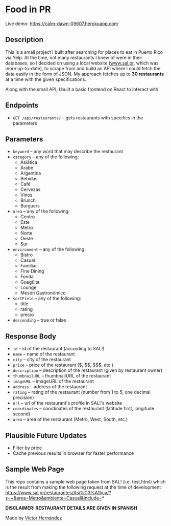 # Food in PR

Live demo: https://calm-dawn-09607.herokuapp.com

## Description

This is a small project I built after searching for places to eat in Puerto Rico via Yelp. At the time, not many restaurants I knew of were in their databases, so I decided on using a local website (www.sal.pr, which was more up-to-date), to scrape from and build an API where I could fetch the data easily in the form of JSON. My approach fetches up to __30 restaurants__ at a time with the given specifications.

Along with the small API, I built a basic frontend on React to interact with.

## Endpoints

* `GET /api/restaurants/` – gets restaurants with specifics in the parameters

## Parameters

* `keyword` – any word that may describe the restaurant
* `category` – any of the following:
    * Asiática
    * Árabe
    * Argentina
    * Bebidas
    * Café
    * Cervezas
    * Vinos
    * Brunch
    * Burguers
* `area` – any of the following:
    * Centro
    * Este
    * Metro
    * Norte
    * Oeste
    * Sur
* `environment` – any of the following:
    * Bistro
    * Casual
    * Familiar
    * Fine Dining
    * Fonda
    * Guagüita
    * Lounge
    * Mesón Gastronómico
* `sortField` – any of the following:
    * title
    * rating
    * precio
* `descending` – true or false

## Response Body

* `id` – id of the restaurant (according to SAL!)
* `name` – name of the restaurant
* `city` – city of the restaurant
* `price` – price of the restaurant ($, $\$, $\$\$, etc.)
* `description` – description of the restaurant (given by restaurant owner)
* `thumbnailURL` – thumbnailURL of the restaurant
* `imageURL` – imageURL of the restaurant
* `address` – address of the restaurant
* `rating` – rating of the restaurant (number from 1 to 5, one decimal precision)
* `url` – url of the restaurant's profile in SAL!'s website
* `coordinates` – coordinates of the restaurant (latitude first, longitude second)
* `area` – area of the restaurant (Metro, West, South, etc.)


## Plausible Future Updates

* Filter by price
* Cache previous results in browser for faster performance


## Sample Web Page

This repo contains a sample web page taken from SAL! (i.e. test.html) which is the result from making the following request at the time of development https://www.sal.pr/restaurantes/Asi%C3%A1tica/?s=+&area=Metro&ambiente=Casual&include=*


**DISCLAIMER: RESTAURANT DETAILS ARE GIVEN IN SPANISH**


Made by [Víctor Hernández](https://www.github.com/vctorahernndez)